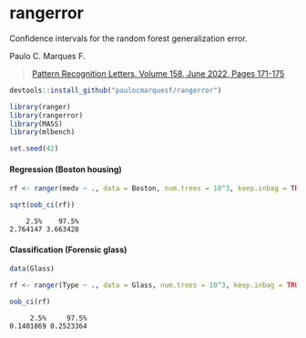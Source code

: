 # rangerror

Confidence intervals for the random forest generalization error.

Paulo C. Marques F.

  > [Pattern Recognition Letters, Volume 158, June 2022, Pages 171-175][PRL]

```r
devtools::install_github("paulocmarquesf/rangerror")

library(ranger)
library(rangerror)
library(MASS)
library(mlbench)

set.seed(42)
```

#### Regression (Boston housing)

```r
rf <- ranger(medv ~ ., data = Boston, num.trees = 10^3, keep.inbag = TRUE)

sqrt(oob_ci(rf))
```

```
    2.5%    97.5%
2.764147 3.663428
```

#### Classification (Forensic glass)

```r
data(Glass)

rf <- ranger(Type ~ ., data = Glass, num.trees = 10^3, keep.inbag = TRUE)

oob_ci(rf)
```

```
     2.5%     97.5%
0.1401869 0.2523364
```

[PRL]: https://doi.org/10.1016/j.patrec.2022.04.031
